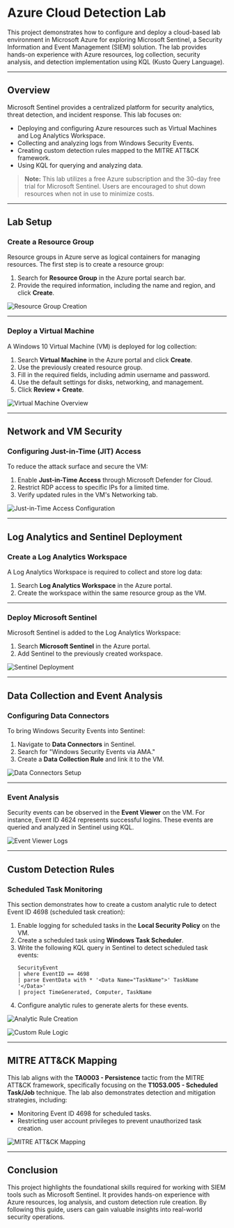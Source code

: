 # Azure Cloud Detection Lab

This project demonstrates how to configure and deploy a cloud-based lab environment in Microsoft Azure for exploring Microsoft Sentinel, a Security Information and Event Management (SIEM) solution. The lab provides hands-on experience with Azure resources, log collection, security analysis, and detection implementation using KQL (Kusto Query Language).

---

## Overview

Microsoft Sentinel provides a centralized platform for security analytics, threat detection, and incident response. This lab focuses on:

- Deploying and configuring Azure resources such as Virtual Machines and Log Analytics Workspace.
- Collecting and analyzing logs from Windows Security Events.
- Creating custom detection rules mapped to the MITRE ATT&CK framework.
- Using KQL for querying and analyzing data.

> **Note:** This lab utilizes a free Azure subscription and the 30-day free trial for Microsoft Sentinel. Users are encouraged to shut down resources when not in use to minimize costs.

---

## Lab Setup

### Create a Resource Group

Resource groups in Azure serve as logical containers for managing resources. The first step is to create a resource group:

1. Search for **Resource Group** in the Azure portal search bar.
2. Provide the required information, including the name and region, and click **Create**.

![Resource Group Creation](./images/resource-grou.png)

---

### Deploy a Virtual Machine

A Windows 10 Virtual Machine (VM) is deployed for log collection:

1. Search **Virtual Machine** in the Azure portal and click **Create**.
2. Use the previously created resource group.
3. Fill in the required fields, including admin username and password.
4. Use the default settings for disks, networking, and management.
5. Click **Review + Create**.

![Virtual Machine Overview](./images/labvm-creation.png)

---

## Network and VM Security

### Configuring Just-in-Time (JIT) Access

To reduce the attack surface and secure the VM:

1. Enable **Just-in-Time Access** through Microsoft Defender for Cloud.
2. Restrict RDP access to specific IPs for a limited time.
3. Verify updated rules in the VM's Networking tab.

![Just-in-Time Access Configuration](./images/microsoft-defnder.png)

---

## Log Analytics and Sentinel Deployment

### Create a Log Analytics Workspace

A Log Analytics Workspace is required to collect and store log data:

1. Search **Log Analytics Workspace** in the Azure portal.
2. Create the workspace within the same resource group as the VM.

---

### Deploy Microsoft Sentinel

Microsoft Sentinel is added to the Log Analytics Workspace:

1. Search **Microsoft Sentinel** in the Azure portal.
2. Add Sentinel to the previously created workspace.

![Sentinel Deployment](./images/log-analytics.png)

---

## Data Collection and Event Analysis

### Configuring Data Connectors

To bring Windows Security Events into Sentinel:

1. Navigate to **Data Connectors** in Sentinel.
2. Search for "Windows Security Events via AMA."
3. Create a **Data Collection Rule** and link it to the VM.

![Data Connectors Setup](./images/connector-for-windows-events.png)

---

### Event Analysis

Security events can be observed in the **Event Viewer** on the VM. For instance, Event ID 4624 represents successful logins. These events are queried and analyzed in Sentinel using KQL.

![Event Viewer Logs](./images/running-a-simple-kql-qu...ual-event.png)

---

## Custom Detection Rules

### Scheduled Task Monitoring

This section demonstrates how to create a custom analytic rule to detect Event ID 4698 (scheduled task creation):

1. Enable logging for scheduled tasks in the **Local Security Policy** on the VM.
2. Create a scheduled task using **Windows Task Scheduler**.
3. Write the following KQL query in Sentinel to detect scheduled task events:
   ```kql
   SecurityEvent                             
   | where EventID == 4698
   | parse EventData with * '<Data Name="TaskName">' TaskName '</Data>'
   | project TimeGenerated, Computer, TaskName
   ```
4. Configure analytic rules to generate alerts for these events.

![Analytic Rule Creation](./images/creating-a-analytic-rule.png)

![Custom Rule Logic](./images/creating-the-rule-logic.png)

---

## MITRE ATT&CK Mapping

This lab aligns with the **TA0003 - Persistence** tactic from the MITRE ATT&CK framework, specifically focusing on the **T1053.005 - Scheduled Task/Job** technique. The lab also demonstrates detection and mitigation strategies, including:

- Monitoring Event ID 4698 for scheduled tasks.
- Restricting user account privileges to prevent unauthorized task creation.

![MITRE ATT&CK Mapping](./images/accessed-vm-with-remote...p-on-mac.png)

---

## Conclusion

This project highlights the foundational skills required for working with SIEM tools such as Microsoft Sentinel. It provides hands-on experience with Azure resources, log analysis, and custom detection rule creation. By following this guide, users can gain valuable insights into real-world security operations.
